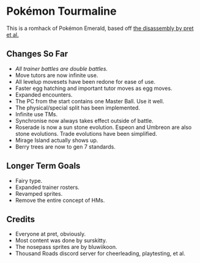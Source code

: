 # Pokémon Tourmaline

This is a romhack of Pokémon Emerald, based off [the disassembly by pret et al.](https://github.com/pret/pokeemerald)

## Changes So Far
- *All trainer battles are double battles.*
- Move tutors are now infinite use.
- All levelup movesets have been redone for ease of use.
- Faster egg hatching and important tutor moves as egg moves.
- Expanded encounters.
- The PC from the start contains one Master Ball.  Use it well.
- The physical/special split has been implemented.
- Infinite use TMs.
- Synchronise now always takes effect outside of battle.
- Roserade is now a sun stone evolution. Espeon and Umbreon are also stone evolutions. Trade evolutions have been simplified.
- Mirage Island actually shows up.
- Berry trees are now to gen 7 standards.

## Longer Term Goals
- Fairy type.
- Expanded trainer rosters.
- Revamped sprites.
- Remove the entire concept of HMs.

## Credits
- Everyone at pret, obviously.
- Most content was done by surskitty.
- The nosepass sprites are by bluwiikoon.
- Thousand Roads discord server for cheerleading, playtesting, et al.

